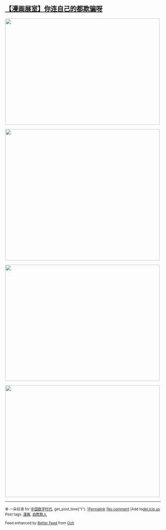 <!--1594999090000-->
[【漫画展室】你连自己的都欺骗呀](https://chinadigitaltimes.net/chinese/2020/07/%e3%80%90%e6%bc%ab%e7%94%bb%e5%b1%95%e5%ae%a4%e3%80%91%e4%bd%a0%e8%bf%9e%e8%87%aa%e5%b7%b1%e7%9a%84%e9%83%bd%e6%ac%ba%e9%aa%97%e5%91%80/)
------

<p><img class="aligncenter wp-image-650318" src="https://chinadigitaltimes.net/chinese/files/2020/07/屏幕快照-2020-07-17-上午11.11.53.png" alt="" width="500" height="344" srcset="https://chinadigitaltimes.net/chinese/files/2020/07/屏幕快照-2020-07-17-上午11.11.53.png 719w, https://chinadigitaltimes.net/chinese/files/2020/07/屏幕快照-2020-07-17-上午11.11.53-300x207.png 300w" sizes="(max-width: 500px) 100vw, 500px" /></p><p><img class="aligncenter wp-image-650319" src="https://chinadigitaltimes.net/chinese/files/2020/07/屏幕快照-2020-07-17-上午11.12.02.png" alt="" width="500" height="425" srcset="https://chinadigitaltimes.net/chinese/files/2020/07/屏幕快照-2020-07-17-上午11.12.02.png 719w, https://chinadigitaltimes.net/chinese/files/2020/07/屏幕快照-2020-07-17-上午11.12.02-300x255.png 300w" sizes="(max-width: 500px) 100vw, 500px" /></p><p><img class="aligncenter wp-image-650320" src="https://chinadigitaltimes.net/chinese/files/2020/07/屏幕快照-2020-07-17-上午11.12.10.png" alt="" width="500" height="376" srcset="https://chinadigitaltimes.net/chinese/files/2020/07/屏幕快照-2020-07-17-上午11.12.10.png 717w, https://chinadigitaltimes.net/chinese/files/2020/07/屏幕快照-2020-07-17-上午11.12.10-300x226.png 300w" sizes="(max-width: 500px) 100vw, 500px" /></p><p><img class="aligncenter wp-image-650321" src="https://chinadigitaltimes.net/chinese/files/2020/07/屏幕快照-2020-07-17-上午11.12.19.png" alt="" width="500" height="362" srcset="https://chinadigitaltimes.net/chinese/files/2020/07/屏幕快照-2020-07-17-上午11.12.19.png 715w, https://chinadigitaltimes.net/chinese/files/2020/07/屏幕快照-2020-07-17-上午11.12.19-300x217.png 300w" sizes="(max-width: 500px) 100vw, 500px" /></p><hr /><p><small>&copy; 一朵后浪 for <a href="https://chinadigitaltimes.net/chinese">中国数字时代</a>, get_post_time('Y'). |<a href="https://chinadigitaltimes.net/chinese/2020/07/%e3%80%90%e6%bc%ab%e7%94%bb%e5%b1%95%e5%ae%a4%e3%80%91%e4%bd%a0%e8%bf%9e%e8%87%aa%e5%b7%b1%e7%9a%84%e9%83%bd%e6%ac%ba%e9%aa%97%e5%91%80/">Permalink</a> |<a href="https://chinadigitaltimes.net/chinese/2020/07/%e3%80%90%e6%bc%ab%e7%94%bb%e5%b1%95%e5%ae%a4%e3%80%91%e4%bd%a0%e8%bf%9e%e8%87%aa%e5%b7%b1%e7%9a%84%e9%83%bd%e6%ac%ba%e9%aa%97%e5%91%80/#comments">No comment</a> |Add to<a href="http://del.icio.us/post?url=https://chinadigitaltimes.net/chinese/2020/07/%e3%80%90%e6%bc%ab%e7%94%bb%e5%b1%95%e5%ae%a4%e3%80%91%e4%bd%a0%e8%bf%9e%e8%87%aa%e5%b7%b1%e7%9a%84%e9%83%bd%e6%ac%ba%e9%aa%97%e5%91%80/&amp;title=【漫画展室】你连自己的都欺骗呀">del.icio.us</a><br/>Post tags: <a href="https://chinadigitaltimes.net/chinese/tag/%e6%bc%ab%e7%94%bb/" rel="tag">漫画</a>, <a href="https://chinadigitaltimes.net/chinese/tag/%e8%87%aa%e6%ac%ba%e6%ac%ba%e4%ba%ba/" rel="tag">自欺欺人</a><br/></small></p><p><small>Feed enhanced by <a href='http://planetozh.com/blog/my-projects/wordpress-plugin-better-feed-rss/'>Better Feed</a> from  <a href='http://planetozh.com/blog/'>Ozh</a></small></p>
